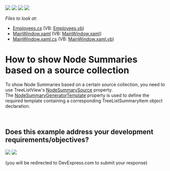 <!-- default badges list -->
![](https://img.shields.io/endpoint?url=https://codecentral.devexpress.com/api/v1/VersionRange/128657887/17.1.3%2B)
[![](https://img.shields.io/badge/Open_in_DevExpress_Support_Center-FF7200?style=flat-square&logo=DevExpress&logoColor=white)](https://supportcenter.devexpress.com/ticket/details/T506283)
[![](https://img.shields.io/badge/📖_How_to_use_DevExpress_Examples-e9f6fc?style=flat-square)](https://docs.devexpress.com/GeneralInformation/403183)
[![](https://img.shields.io/badge/💬_Leave_Feedback-feecdd?style=flat-square)](#does-this-example-address-your-development-requirementsobjectives)
<!-- default badges end -->
<!-- default file list -->
*Files to look at*:

* [Employees.cs](./CS/TreeList_DataBinding/Employees.cs) (VB: [Employees.vb](./VB/TreeList_DataBinding/Employees.vb))
* [MainWindow.xaml](./CS/TreeList_DataBinding/MainWindow.xaml) (VB: [MainWindow.xaml](./VB/TreeList_DataBinding/MainWindow.xaml))
* [MainWindow.xaml.cs](./CS/TreeList_DataBinding/MainWindow.xaml.cs) (VB: [MainWindow.xaml.vb](./VB/TreeList_DataBinding/MainWindow.xaml.vb))
<!-- default file list end -->
# How to show Node Summaries based on a source collection


To show Node Summaries based on a certain source collection, you need to use TreeListView's <a href="https://documentation.devexpress.com/WPF/DevExpressXpfGridTreeListView_NodeSummarySourcetopic.aspx">NodeSummarySource</a> property. The <a href="https://documentation.devexpress.com/WPF/DevExpressXpfGridTreeListView_NodeSummaryGeneratorTemplatetopic.aspx">NodeSummaryGeneratorTemplate</a> property is used to define the required template containing a corresponding TreeListSummaryItem object declaration.

<br/>


<!-- feedback -->
## Does this example address your development requirements/objectives?

[<img src="https://www.devexpress.com/support/examples/i/yes-button.svg"/>](https://www.devexpress.com/support/examples/survey.xml?utm_source=github&utm_campaign=wpf-tree-list-generate-node-summaries-from-collection&~~~was_helpful=yes) [<img src="https://www.devexpress.com/support/examples/i/no-button.svg"/>](https://www.devexpress.com/support/examples/survey.xml?utm_source=github&utm_campaign=wpf-tree-list-generate-node-summaries-from-collection&~~~was_helpful=no)

(you will be redirected to DevExpress.com to submit your response)
<!-- feedback end -->
